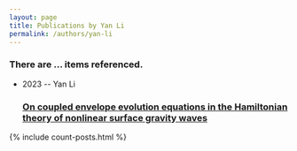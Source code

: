 ```yaml
---
layout: page
title: Publications by Yan Li
permalink: /authors/yan-li
---
```


<h3 id="number-posts">There are ... items referenced.</h3>
<ul class="post-list">
<li><span class='post-meta'>2023 -- Yan Li</span><h3><a class='post-link' href="{{ site.baseurl }}/on-coupled-envelope-evolution-equations-in-the-hamiltonian-theory-of-nonlinear-surface-gravity-waves">On coupled envelope evolution equations in the Hamiltonian theory of nonlinear surface gravity waves</a></h3></li>

</ul>
{% include count-posts.html %}
